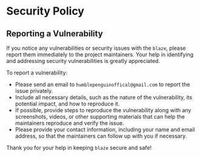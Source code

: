 # Security Policy

## Reporting a Vulnerability

If you notice any vulnerabilities or security issues with the `blaze`, please report them immediately to the project maintainers. Your help in identifying and addressing security vulnerabilities is greatly appreciated.

To report a vulnerability:
- Please send an email to `humblepenguinoffical@gmail.com` to report the issue privately.
- Include all necessary details, such as the nature of the vulnerability, its potential impact, and how to reproduce it.
- If possible, provide steps to reproduce the vulnerability along with any screenshots, videos, or other supporting materials that can help the maintainers reproduce and verify the issue.
- Please provide your contact information, including your name and email address, so that the maintainers can follow up with you if necessary.

Thank you for your help in keeping `blaze` secure and safe!
